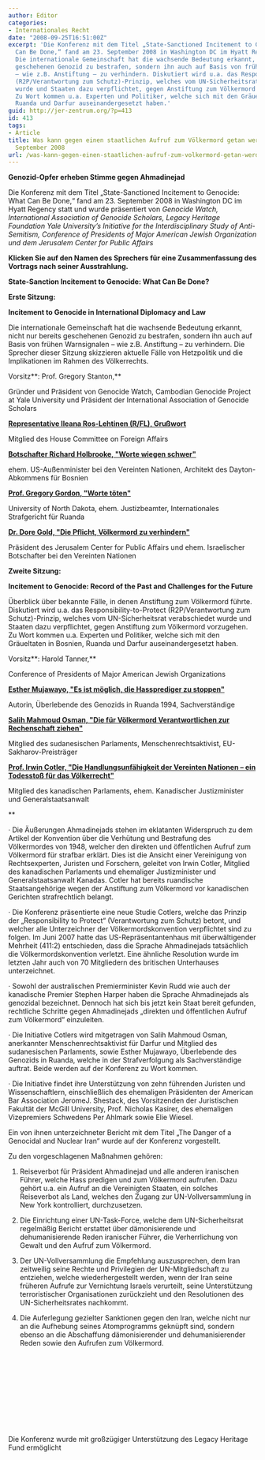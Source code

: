 ```yaml
---
author: Editor
categories:
- Internationales Recht
date: "2008-09-25T16:51:00Z"
excerpt: 'Die Konferenz mit dem Titel „State-Sanctioned Incitement to Genocide: What
  Can Be Done,“ fand am 23. September 2008 in Washington DC im Hyatt Regency statt.
  Die internationale Gemeinschaft hat die wachsende Bedeutung erkannt, nicht nur bereits
  geschehenen Genozid zu bestrafen, sondern ihn auch auf Basis von frühen Warnsignalen
  – wie z.B. Anstiftung – zu verhindern. Diskutiert wird u.a. das Responsibility-to-Protect
  (R2P/Verantwortung zum Schutz)-Prinzip, welches vom UN-Sicherheitsrat verabschiedet
  wurde und Staaten dazu verpflichtet, gegen Anstiftung zum Völkermord vorzugehen.
  Zu Wort kommen u.a. Experten und Politiker, welche sich mit den Gräueltaten in Bosnien,
  Ruanda und Darfur auseinandergesetzt haben.'
guid: http://jer-zentrum.org/?p=413
id: 413
tags:
- Article
title: Was kann gegen einen staatlichen Aufruf zum Völkermord getan werden? JCPA-Konferenz
  September 2008
url: /was-kann-gegen-einen-staatlichen-aufruf-zum-volkermord-getan-werden-jcpa-konferenz-september-2008/
---
```






**Genozid-Opfer erheben Stimme gegen Ahmadinejad**



 




Die Konferenz mit dem Titel „State-Sanctioned Incitement to Genocide: What Can Be Done,“ fand am 23. September 2008 in Washington DC im Hyatt Regency statt und wurde präsentiert von *Genocide Watch, International Association of Genocide Scholars, Legacy Heritage Foundation Yale University’s Initiative for the Interdisciplinary Study of Anti-Semitism, Conference of Presidents of Major American Jewish Organization und dem Jerusalem Center for Public Affairs* 


 

**Klicken Sie auf den Namen des Sprechers für eine Zusammenfassung des Vortrags nach seiner Ausstrahlung.**

 

**State-Sanction Incitement to Genocide: What Can Be Done?**



 

**Erste Sitzung:** 

**Incitement to Genocide in International Diplomacy and Law**

 

Die internationale Gemeinschaft hat die wachsende Bedeutung erkannt, nicht nur bereits geschehenen Genozid zu bestrafen, sondern ihn auch auf Basis von frühen Warnsignalen – wie z.B. Anstiftung – zu verhindern. Die Sprecher dieser Sitzung skizzieren aktuelle Fälle von Hetzpolitik und die Implikationen im Rahmen des Völkerrechts.

 

Vorsitz**: Prof. Gregory Stanton,** 

Gründer und Präsident von Genocide Watch, Cambodian Genocide Project at Yale University und Präsident der International Association of Genocide Scholars

 







[**Representative Ileana Ros-Lehtinen (R/FL), Grußwort**]("http://jer-zentrum.org/ViewArticle.aspx?ArticleId=168") 

Mitglied des House Committee on Foreign Affairs

 

[**Botschafter Richard Holbrooke, "Worte wiegen schwer"**]("http://jer-zentrum.org/ViewArticle.aspx?ArticleId=170")

ehem. US-Außenminister bei den Vereinten Nationen, Architekt des Dayton-Abkommens für Bosnien

 

[**Prof. Gregory Gordon, "Worte töten"**]("http://jer-zentrum.org/ViewArticle.aspx?ArticleId=171")

University of North Dakota, ehem. Justizbeamter, Internationales Strafgericht für Ruanda

 

[**Dr. Dore Gold, "Die Pflicht, Völkermord zu verhindern"**]("http://jer-zentrum.org/ViewArticle.aspx?ArticleId=174")

Präsident des Jerusalem Center for Public Affairs und ehem. Israelischer Botschafter bei den Vereinten Nationen

 

 

**Zweite Sitzung:**

**Incitement to Genocide: Record of the Past and Challenges for the Future**

 





Überblick über bekannte Fälle, in denen Anstiftung zum Völkermord führte. Diskutiert wird u.a. das Responsibility-to-Protect (R2P/Verantwortung zum Schutz)-Prinzip, welches vom UN-Sicherheitsrat verabschiedet wurde und Staaten dazu verpflichtet, gegen Anstiftung zum Völkermord vorzugehen. Zu Wort kommen u.a. Experten und Politiker, welche sich mit den Gräueltaten in Bosnien, Ruanda und Darfur auseinandergesetzt haben.

 

Vorsitz**: Harold Tanner,**

Conference of Presidents of Major American Jewish Organizations



 

[**Esther Mujawayo, "Es ist möglich, die Hassprediger zu stoppen"**]("http://jer-zentrum.org/ViewArticle.aspx?ArticleId=175")

Autorin, Überlebende des Genozids in Ruanda 1994, Sachverständige

 

[**Salih Mahmoud Osman, "Die für Völkermord Verantwortlichen zur Rechenschaft ziehen"**]("http://jer-zentrum.org/ViewArticle.aspx?ArticleId=176")

Mitglied des sudanesischen Parlaments, Menschenrechtsaktivist, EU-Sakharov-Preisträger

 

[**Prof. Irwin Cotler, "Die Handlungsunfähigkeit der Vereinten Nationen – ein Todesstoß für das Völkerrecht"**]("http://jer-zentrum.org/ViewArticle.aspx?ArticleId=177")

Mitglied des kanadischen Parlaments, ehem. Kanadischer Justizminister und Generalstaatsanwalt

 

**

· Die Äußerungen Ahmadinejads stehen im eklatanten Widerspruch zu dem Artikel der Konvention über die Verhütung und Bestrafung des Völkermordes von 1948, welcher den direkten und öffentlichen Aufruf zum Völkermord für strafbar erklärt. Dies ist die Ansicht einer Vereinigung von Rechtsexperten, Juristen und Forschern, geleitet von Irwin Cotler, Mitglied des kanadischen Parlaments und ehemaliger Justizminister und Generalstaatsanwalt Kanadas. Cotler hat bereits ruandische Staatsangehörige wegen der Anstiftung zum Völkermord vor kanadischen Gerichten strafrechtlich belangt.

 

· Die Konferenz präsentierte eine neue Studie Cotlers, welche das Prinzip der „Responsibility to Protect“ (Verantwortung zum Schutz) betont, und welcher alle Unterzeichner der Völkermordskonvention verpflichtet sind zu folgen. Im Juni 2007 hatte das US-Repräsentantenhaus mit überwältigender Mehrheit (411:2) entschieden, dass die Sprache Ahmadinejads tatsächlich die Völkermordskonvention verletzt. Eine ähnliche Resolution wurde im letzten Jahr auch von 70 Mitgliedern des britischen Unterhauses unterzeichnet.

 

· Sowohl der australischen Premierminister Kevin Rudd wie auch der kanadische Premier Stephen Harper haben die Sprache Ahmadinejads als genozidal bezeichnet. Dennoch hat sich bis jetzt kein Staat bereit gefunden, rechtliche Schritte gegen Ahmadinejads „direkten und öffentlichen Aufruf zum Völkermord“ einzuleiten.

 

· Die Initiative Cotlers wird mitgetragen von Salih Mahmoud Osman, anerkannter Menschenrechtsaktivist für Darfur und Mitglied des sudanesischen Parlaments, sowie Esther Mujawayo, Überlebende des Genozids in Ruanda, welche in der Strafverfolgung als Sachverständige auftrat. Beide werden auf der Konferenz zu Wort kommen.

 

· Die Initiative findet ihre Unterstützung von zehn führenden Juristen und Wissenschaftlern, einschließlich des ehemaligen Präsidenten der American Bar Association JeromeJ. Shestack, des Vorsitzenden der Juristischen Fakultät der McGill University, Prof. Nicholas Kasirer, des ehemaligen Vizepremiers Schwedens Per Ahlmark sowie Elie Wiesel. 
 

Ein von ihnen unterzeichneter Bericht mit dem Titel „The Danger of a Genocidal and Nuclear Iran“ wurde auf der Konferenz vorgestellt.

 

 Zu den vorgeschlagenen Maßnahmen gehören:

 

1. Reiseverbot für Präsident Ahmadinejad und alle anderen iranischen Führer, welche Hass predigen und zum Völkermord aufrufen. Dazu gehört u.a. ein Aufruf an die Vereinigten Staaten, ein solches Reiseverbot als Land, welches den Zugang zur UN-Vollversammlung in New York kontrolliert, durchzusetzen.

 

2. Die Einrichtung einer UN-Task-Force, welche dem UN-Sicherheitsrat regelmäßig Bericht erstattet über dämonisierende und dehumanisierende Reden iranischer Führer, die Verherrlichung von Gewalt und den Aufruf zum Völkermord.

 

3. Der UN-Vollversammlung die Empfehlung auszusprechen, dem Iran zeitweilig seine Rechte und Privilegien der UN-Mitgliedschaft zu entziehen, welche wiederhergestellt werden, wenn der Iran seine früheren Aufrufe zur Vernichtung Israels verurteilt, seine Unterstützung terroristischer Organisationen zurückzieht und den Resolutionen des UN-Sicherheitsrates nachkommt.

 

4. Die Auferlegung gezielter Sanktionen gegen den Iran, welche nicht nur an die Aufhebung seines Atomprogramms geknüpft sind, sondern ebenso an die Abschaffung dämonisierender und dehumanisierender Reden sowie den Aufrufen zum Völkermord.

  

<iframe frameborder=""0"" height=""354"" height:="" marginheight=""0"" marginwidth=""0"" name=""M-L-Player"" scrolling=""no"" src=""http://www.media-line.co.il/media-line-player/jcpa/player.aspx?u=/Washington_Conference/Washington-Dc-Conference.wmv"" style=""WIDTH:" width=""394""></iframe>


 

Die Konferenz wurde mit großzügiger Unterstützung des Legacy Heritage Fund ermöglicht



